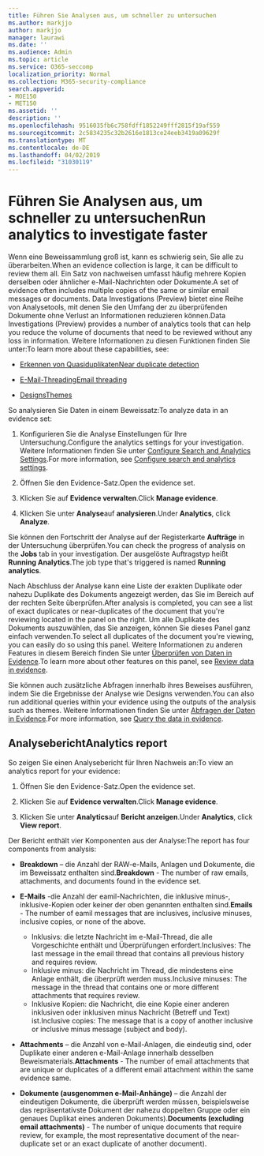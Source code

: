 ```yaml
---
title: Führen Sie Analysen aus, um schneller zu untersuchen
ms.author: markjjo
author: markjjo
manager: laurawi
ms.date: ''
ms.audience: Admin
ms.topic: article
ms.service: O365-seccomp
localization_priority: Normal
ms.collection: M365-security-compliance
search.appverid:
- MOE150
- MET150
ms.assetid: ''
description: ''
ms.openlocfilehash: 9516035fb6c758fdff1852249fff2815f19af559
ms.sourcegitcommit: 2c5834235c32b2616e1813ce24eeb3419a09629f
ms.translationtype: MT
ms.contentlocale: de-DE
ms.lasthandoff: 04/02/2019
ms.locfileid: "31030119"
---
```

# <a name="run-analytics-to-investigate-faster"></a><span data-ttu-id="0c37d-102">Führen Sie Analysen aus, um schneller zu untersuchen</span><span class="sxs-lookup"><span data-stu-id="0c37d-102">Run analytics to investigate faster</span></span>

<span data-ttu-id="0c37d-103">Wenn eine Beweissammlung groß ist, kann es schwierig sein, Sie alle zu überarbeiten.</span><span class="sxs-lookup"><span data-stu-id="0c37d-103">When an evidence collection is large, it can be difficult to review them all.</span></span> <span data-ttu-id="0c37d-104">Ein Satz von nachweisen umfasst häufig mehrere Kopien derselben oder ähnlicher e-Mail-Nachrichten oder Dokumente.</span><span class="sxs-lookup"><span data-stu-id="0c37d-104">A set of evidence often includes multiple copies of the same or similar email messages or documents.</span></span> <span data-ttu-id="0c37d-105">Data Investigations (Preview) bietet eine Reihe von Analysetools, mit denen Sie den Umfang der zu überprüfenden Dokumente ohne Verlust an Informationen reduzieren können.</span><span class="sxs-lookup"><span data-stu-id="0c37d-105">Data Investigations (Preview) provides a number of analytics tools that can help you reduce the volume of documents that need to be reviewed without any loss in information.</span></span> <span data-ttu-id="0c37d-106">Weitere Informationen zu diesen Funktionen finden Sie unter:</span><span class="sxs-lookup"><span data-stu-id="0c37d-106">To learn more about these capabilities, see:</span></span>

- [<span data-ttu-id="0c37d-107">Erkennen von Quasiduplikaten</span><span class="sxs-lookup"><span data-stu-id="0c37d-107">Near duplicate detection</span></span>](near-duplicates.md)

- [<span data-ttu-id="0c37d-108">E-Mail-Threading</span><span class="sxs-lookup"><span data-stu-id="0c37d-108">Email threading</span></span>](email-threading.md)

- [<span data-ttu-id="0c37d-109">Designs</span><span class="sxs-lookup"><span data-stu-id="0c37d-109">Themes</span></span>](themes.md)

<span data-ttu-id="0c37d-110">So analysieren Sie Daten in einem Beweissatz:</span><span class="sxs-lookup"><span data-stu-id="0c37d-110">To analyze data in an evidence set:</span></span>

1. <span data-ttu-id="0c37d-111">Konfigurieren Sie die Analyse Einstellungen für Ihre Untersuchung.</span><span class="sxs-lookup"><span data-stu-id="0c37d-111">Configure the analytics settings for your investigation.</span></span> <span data-ttu-id="0c37d-112">Weitere Informationen finden Sie unter [Configure Search and Analytics Settings](configure-search-analytics-settings.md).</span><span class="sxs-lookup"><span data-stu-id="0c37d-112">For more information, see [Configure search and analytics settings](configure-search-analytics-settings.md).</span></span>

2. <span data-ttu-id="0c37d-113">Öffnen Sie den Evidence-Satz.</span><span class="sxs-lookup"><span data-stu-id="0c37d-113">Open the evidence set.</span></span>

3. <span data-ttu-id="0c37d-114">Klicken Sie auf **Evidence verwalten**.</span><span class="sxs-lookup"><span data-stu-id="0c37d-114">Click **Manage evidence**.</span></span>

4. <span data-ttu-id="0c37d-115">Klicken Sie unter **Analyse**auf **analysieren**.</span><span class="sxs-lookup"><span data-stu-id="0c37d-115">Under **Analytics**, click **Analyze**.</span></span>

<span data-ttu-id="0c37d-116">Sie können den Fortschritt der Analyse auf der Registerkarte **Aufträge** in der Untersuchung überprüfen.</span><span class="sxs-lookup"><span data-stu-id="0c37d-116">You can check the progress of analysis on the **Jobs** tab in your investigation.</span></span> <span data-ttu-id="0c37d-117">Der ausgelöste Auftragstyp heißt **Running Analytics**.</span><span class="sxs-lookup"><span data-stu-id="0c37d-117">The job type that's triggered is named **Running analytics**.</span></span>

 <span data-ttu-id="0c37d-118">Nach Abschluss der Analyse kann eine Liste der exakten Duplikate oder nahezu Duplikate des Dokuments angezeigt werden, das Sie im Bereich auf der rechten Seite überprüfen.</span><span class="sxs-lookup"><span data-stu-id="0c37d-118">After analysis is completed, you can see a list of exact duplicates or near-duplicates of the document that you're reviewing located in the panel on the right.</span></span> <span data-ttu-id="0c37d-119">Um alle Duplikate des Dokuments auszuwählen, das Sie anzeigen, können Sie dieses Panel ganz einfach verwenden.</span><span class="sxs-lookup"><span data-stu-id="0c37d-119">To select all duplicates of the document you're viewing, you can easily do so using this panel.</span></span> <span data-ttu-id="0c37d-120">Weitere Informationen zu anderen Features in diesem Bereich finden Sie unter [Überprüfen von Daten in Evidence](review-data-in-evidence.md).</span><span class="sxs-lookup"><span data-stu-id="0c37d-120">To learn more about other features on this panel, see [Review data in evidence](review-data-in-evidence.md).</span></span> 

<span data-ttu-id="0c37d-121">Sie können auch zusätzliche Abfragen innerhalb ihres Beweises ausführen, indem Sie die Ergebnisse der Analyse wie Designs verwenden.</span><span class="sxs-lookup"><span data-stu-id="0c37d-121">You can also run additional queries within your evidence using the outputs of the analysis such as themes.</span></span> <span data-ttu-id="0c37d-122">Weitere Informationen finden Sie unter [Abfragen der Daten in Evidence](evidence-query.md).</span><span class="sxs-lookup"><span data-stu-id="0c37d-122">For more information, see [Query the data in evidence](evidence-query.md).</span></span>

## <a name="analytics-report"></a><span data-ttu-id="0c37d-123">Analysebericht</span><span class="sxs-lookup"><span data-stu-id="0c37d-123">Analytics report</span></span>

<span data-ttu-id="0c37d-124">So zeigen Sie einen Analysebericht für Ihren Nachweis an:</span><span class="sxs-lookup"><span data-stu-id="0c37d-124">To view an analytics report for your evidence:</span></span>

1. <span data-ttu-id="0c37d-125">Öffnen Sie den Evidence-Satz.</span><span class="sxs-lookup"><span data-stu-id="0c37d-125">Open the evidence set.</span></span>

2. <span data-ttu-id="0c37d-126">Klicken Sie auf **Evidence verwalten**.</span><span class="sxs-lookup"><span data-stu-id="0c37d-126">Click **Manage evidence**.</span></span>

3. <span data-ttu-id="0c37d-127">Klicken Sie unter **Analytics**auf **Bericht anzeigen**.</span><span class="sxs-lookup"><span data-stu-id="0c37d-127">Under **Analytics**, click **View report**.</span></span>

<span data-ttu-id="0c37d-128">Der Bericht enthält vier Komponenten aus der Analyse:</span><span class="sxs-lookup"><span data-stu-id="0c37d-128">The report has four components from analysis:</span></span>

- <span data-ttu-id="0c37d-129">**Breakdown** – die Anzahl der RAW-e-Mails, Anlagen und Dokumente, die im Beweissatz enthalten sind.</span><span class="sxs-lookup"><span data-stu-id="0c37d-129">**Breakdown** - The number of raw emails, attachments, and documents found in the evidence set.</span></span>

- <span data-ttu-id="0c37d-130">**E-Mails** -die Anzahl der eamil-Nachrichten, die inklusive minus-, inklusive-Kopien oder keiner der oben genannten enthalten sind.</span><span class="sxs-lookup"><span data-stu-id="0c37d-130">**Emails** - The number of eamil messages that are inclusives, inclusive minuses, inclusive copies, or none of the above.</span></span>
   - <span data-ttu-id="0c37d-131">Inklusivs: die letzte Nachricht im e-Mail-Thread, die alle Vorgeschichte enthält und Überprüfungen erfordert.</span><span class="sxs-lookup"><span data-stu-id="0c37d-131">Inclusives: The last message in the email thread that contains all previous history and requires review.</span></span>
   - <span data-ttu-id="0c37d-132">Inklusive minus: die Nachricht im Thread, die mindestens eine Anlage enthält, die überprüft werden muss.</span><span class="sxs-lookup"><span data-stu-id="0c37d-132">Inclusive minuses: The message in the thread that contains one or more different attachments that requires review.</span></span>
   - <span data-ttu-id="0c37d-133">Inklusive Kopien: die Nachricht, die eine Kopie einer anderen inklusiven oder inklusiven minus Nachricht (Betreff und Text) ist.</span><span class="sxs-lookup"><span data-stu-id="0c37d-133">Inclusive copies: The message that is a copy of another inclusive or inclusive minus message (subject and body).</span></span>

- <span data-ttu-id="0c37d-134">**Attachments** – die Anzahl von e-Mail-Anlagen, die eindeutig sind, oder Duplikate einer anderen e-Mail-Anlage innerhalb desselben Beweismaterials.</span><span class="sxs-lookup"><span data-stu-id="0c37d-134">**Attachments** - The number of email attachments that are unique or duplicates of a different email attachment within the same evidence same.</span></span>

- <span data-ttu-id="0c37d-135">**Dokumente (ausgenommen e-Mail-Anhänge)** – die Anzahl der eindeutigen Dokumente, die überprüft werden müssen, beispielsweise das repräsentativste Dokument der nahezu doppelten Gruppe oder ein genaues Duplikat eines anderen Dokuments).</span><span class="sxs-lookup"><span data-stu-id="0c37d-135">**Documents (excluding email attachments)** - The number of unique documents that require review, for example, the most representative document of the near-duplicate set or an exact duplicate of another document).</span></span>